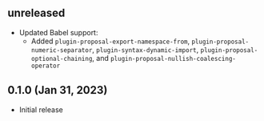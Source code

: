 ## unreleased

* Updated Babel support:
  * Added `plugin-proposal-export-namespace-from`, `plugin-proposal-numeric-separator`, `plugin-syntax-dynamic-import`, `plugin-proposal-optional-chaining`, and `plugin-proposal-nullish-coalescing-operator`

## 0.1.0 (Jan 31, 2023)

* Initial release
